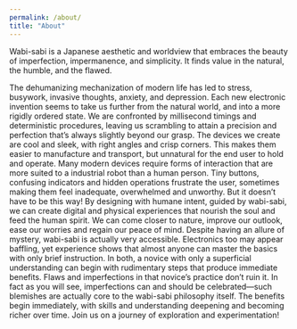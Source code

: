 ```yaml
---
permalink: /about/
title: "About"
---
```


Wabi-sabi is a Japanese aesthetic and worldview that embraces the beauty of imperfection, impermanence, and simplicity. It finds value in the natural, the humble, and the flawed.

The dehumanizing mechanization of modern life has led to stress, busywork, invasive thoughts, anxiety, and depression. Each new electronic invention seems to take us further from the natural world, and into a more rigidly ordered state. We are confronted by millisecond timings and deterministic procedures, leaving  us scrambling to attain a precision and perfection that’s always slightly beyond our grasp. The devices we create are cool and sleek, with right angles and crisp corners. This makes them easier to manufacture and transport, but unnatural for the end user to hold and operate. Many modern devices require forms of interaction that are more suited to a industrial robot than a human person. Tiny buttons, confusing indicators and hidden operations frustrate the user, sometimes making them feel inadequate, overwhelmed and unworthy.
But it doesn’t have to be this way! By designing with humane intent, guided by wabi-sabi, we can create digital and physical experiences that nourish the soul and feed the human spirit. We can come closer to nature, improve our outlook, ease our worries and regain our peace of mind.
Despite having an allure of mystery, wabi-sabi is actually very accessible. Electronics too may appear baffling, yet experience shows that almost anyone can master the basics with only brief instruction. In both, a novice with only a superficial understanding can begin with rudimentary steps that produce immediate benefits. Flaws and imperfections in that novice’s practice don’t ruin it. In fact as you will see, imperfections can and should be celebrated—such blemishes are actually core to the wabi-sabi philosophy itself. The benefits begin immediately, with skills and understanding deepening and becoming richer over time.
Join us on a journey of exploration and experimentation!